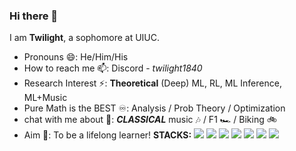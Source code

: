 ### Hi there 👋
I am **Twilight**, a sophomore at UIUC.
-  Pronouns 😄: He/Him/His
-  How to reach me 📫: Discord - *twilight1840*
-  Research Interest ⚡: **Theoretical** (Deep) ML, RL, ML Inference, ML+Music
-  Pure Math is the BEST ♾️: Analysis / Prob Theory / Optimization
-  chat with me about 💬: ***CLASSICAL*** music 🎶 / F1 🏎️ / Biking 🚲
-  Aim 🙌: To be a lifelong learner!
**STACKS:**
![](https://img.shields.io/badge/-Pytorch-red)
![](https://img.shields.io/badge/-Matplotlib-blue)
![](https://img.shields.io/badge/-Numpy-darkgreen)
![]("https://img.shields.io/badge/latex-%23008080.svg?style=for-the-badge&logo=latex&logoColor=white")
![](https://img.shields.io/badge/-C%2B%2B-lightgrey)
![](https://img.shields.io/badge/-C-white)
![](https://img.shields.io/badge/-LaTeX-black)
